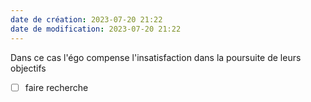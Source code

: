```yaml
---
date de création: 2023-07-20 21:22
date de modification: 2023-07-20 21:22
---
```

Dans ce cas l'égo compense l'insatisfaction dans la poursuite de leurs objectifs 
- [ ] faire recherche 